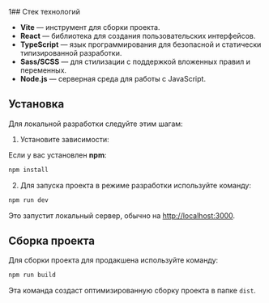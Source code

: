 1## Стек технологий

- **Vite** — инструмент для сборки проекта.
- **React** — библиотека для создания пользовательских интерфейсов.
- **TypeScript** — язык программирования для безопасной и статически типизированной разработки.
- **Sass/SCSS** — для стилизации с поддержкой вложенных правил и переменных.
- **Node.js** — серверная среда для работы с JavaScript.

## Установка

Для локальной разработки следуйте этим шагам:

1. Установите зависимости:

Если у вас установлен **npm**:

```bash
npm install
```

2. Для запуска проекта в режиме разработки используйте команду:

```bash
npm run dev
```

Это запустит локальный сервер, обычно на [http://localhost:3000](http://localhost:3000).

## Сборка проекта

Для сборки проекта для продакшена используйте команду:

```bash
npm run build
```

Эта команда создаст оптимизированную сборку проекта в папке `dist`.

